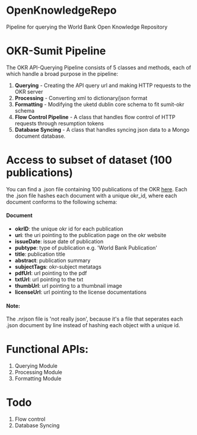OpenKnowledgeRepo
=================

Pipeline for querying the World Bank Open Knowledge Repository

# OKR-Sumit Pipeline
The OKR API-Querying Pipeline consists of 5 classes and methods,
each of which handle a broad purpose in the pipeline:

1. **Querying** - Creating the API query url and making HTTP requests to the OKR server
2. **Processing** - Converting xml to dictionary/json format
3. **Formatting** - Modifying the uketd dublin core schema to fit sumit-okr schema
4. **Flow Control Pipeline** - A class that handles flow control of HTTP requests through resumption tokens
5. **Database Syncing** - A class that handles syncing json data to a Mongo document database.

# Access to subset of dataset (100 publications)
You can find a .json file containing 100 publications of the OKR [here](https://github.com/the-sumit/OKR/tree/master/local_DS). Each the .json file hashes each document with a unique okr_id, where each document conforms to the following schema:

#### Document
*  **okrID**: the unique okr id for each publication  
*  **uri**: the uri pointing to the publication page on the okr website  
*  **issueDate**: issue date of publication  
*  **pubtype**: type of publication e.g. 'World Bank Publication'  
*  **title**: publication title  
*  **abstract**: publication summary  
*  **subjectTags**: okr-subject metatags  
*  **pdfUrl**: url pointing to the pdf  
*  **txtUrl**: url pointing to the txt  
*  **thumbUrl**: url pointing to a thumbnail image  
*  **licenseUrl**: url pointing to the license documentations  

#### Note:
The .nrjson file is 'not really json', because it's a file that seperates each .json document by line instead of hashing each object with a unique id.

# Functional APIs:
1. Querying Module
2. Processing Module
3. Formatting Module

# Todo
1. Flow control
2. Database Syncing